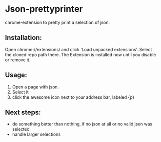 # Json-prettyprinter
chrome-extension to pretty print a selection of json.


## Installation:
Open chrome://extensions/ and click 'Load unpacked extensions'. Select the cloned repo path there.
The Extension is installed now until you disable or remove it.

## Usage:
1) Open a page with json.
2) Select it
3) click the awesome icon next to your address bar, labeled {p}

## Next steps:
* do something better than nothing, if no json at all or no valid json was selected
* handle larger selections
